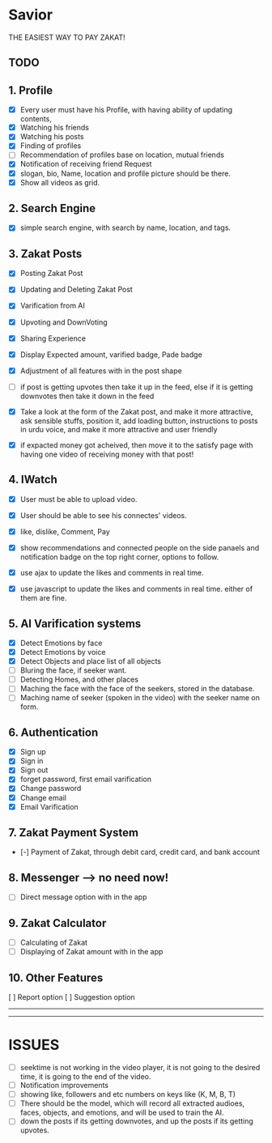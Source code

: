 # Savior

THE EASIEST WAY TO PAY ZAKAT!

## TODO

## 1. Profile

- [X] Every user must have his Profile, with having ability of updating contents,
- [X] Watching his friends
- [X] Watching his posts
- [X] Finding of profiles
- [ ] Recommendation of profiles base on location, mutual friends 
- [X] Notification of receiving friend Request
- [X] slogan, bio, Name, location and profile picture should be there.
- [X] Show all videos as grid.

## 2. Search Engine

- [X] simple search engine, with search by name, location, and tags.


## 3. Zakat Posts

- [X] Posting Zakat Post
- [X] Updating and Deleting Zakat Post
- [X] Varification from AI
- [X] Upvoting and DownVoting
- [X] Sharing Experience
- [X] Display Expected amount, varified badge, Pade badge 
- [X] Adjustment of all features with in the post shape
- [ ] if post is getting upvotes then take it up in the feed, else if it is getting downvotes then take it down in the feed
- [X] Take a look at the form of the Zakat post, and make it more attractive, ask sensible stuffs, position it, add loading button, instructions to posts in urdu voice, and make it more attractive and user friendly 
- [X] if expacted money got acheived, then move it to the satisfy page with having one video of receiving money with that post!


## 4. IWatch

- [X] User must be able to upload video.
- [X] User should be able to see his connectes' videos.
- [X] like, dislike, Comment, Pay
- [X] show recommendations and connected people on the side panaels and notification badge on the top right corner, options to follow.
- [X]  use ajax to update the likes and comments in real time.
- [X]  use javascript to update the likes and comments in real time. either of them are fine.


## 5. AI Varification systems

- [X] Detect Emotions by face
- [X] Detect Emotions by voice
- [X] Detect Objects and place list of all objects
- [ ] Bluring the face, if seeker want.
- [ ] Detecting Homes, and other places
- [ ] Maching the face with the face of the seekers, stored in the database.
- [ ] Maching name of seeker (spoken in the video) with the seeker name on form.

## 6. Authentication

- [X] Sign up
- [X] Sign in
- [X] Sign out
- [X] forget password, first email varification
- [X] Change password
- [X] Change email
- [X] Email Varification

## 7. Zakat Payment System

- [-] Payment of Zakat, through debit card, credit card, and bank account


## 8. Messenger --> no need now!

- [ ] Direct message option with in the app

## 9. Zakat Calculator

- [ ] Calculating of Zakat
- [ ] Displaying of Zakat amount with in the app

## 10. Other Features
[ ] Report option
[ ] Suggestion option 





----
----

# ISSUES

- [ ] seektime is not working in the video player, it is not going to the desired time, it is going to the end of the video.
- [ ] Notification improvements
- [ ] showing like, followers and etc numbers on keys like (K, M, B, T)
- [ ] There should be the model, which will record all extracted audioes, faces, objects, and emotions, and will be used to train the AI.
- [ ] down the posts if its getting downvotes, and up the posts if its getting upvotes.